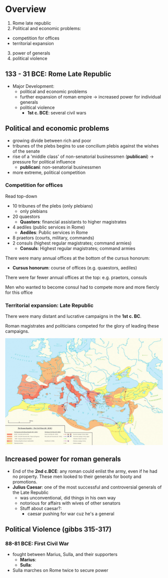 
# Overview
1. Rome late republic
2. Political and economic problems:
  - competition for offices
  - territorial expansion
3. power of generals
4. political violence

## 133 - 31 BCE: Rome Late Republic

- Major Development:
  - political and economic problems
  - further expansion of roman empire -> increased power for individual generals
  - political violence 
    - **1st c. BCE**: several civil wars

## Political and economic problems

- growing divide between rich and poor
- tribunes of the plebs begins to use concilium plebis against the wishes of the senate
- rise of a 'middle class' of non-senatorial businessmen (**publicani**) -> pressure for political influence
  - **publicani**: non-senatorial businessmen
- more extreme, political competition

### Competition for offices

Read top-down

- 10 tribunes of the plebs (only plebians)
  - only plebians
- 20 quaestors
  - **Quastors**: financial assistants to higher magistrates
- 4 aediles (public services in Rome)
  - **Aediles**: Public services in Rome
- 8 praetors (courts, military, commands)
- 2 consuls (highest regular magistrates; command armies)
  - **Consuls**: Highest regular magistrates; command armies

There were many annual offices at the bottom of the cursus honorum:
  - **Cursus honorum**:  course of offices (e.g. quaestors, aediles)

There were far fewer annual offices at the top: e.g. praetors, consuls

Men who wanted to become consul had to compete more and more fiercly for this office

### Territorial expansion: Late Republic

There were many distant and lucrative campaigns in the **1st c. BC**.

Roman magistrates and politicians competed for the glory of leading these campaigns.

![01.png](grst205/img/lec19/01.png)

## Increased power for roman generals

- End of the **2nd c.BCE**: any roman could enlist the army, even if he had no property. These men looked to their generals for booty and promotions.
- **Julius Caesar**: one of the most successful and controversial generals of the Late Republic
  - was unconventional, did things in his own way
  - notorious for affairs with wives of other senators
  - Stuff about caesar?:
    - caesar pushing for war cuz he's a general

## Political Violence (gibbs 315-317)

### 88-81 BCE: First Civil War

- fought between Marius, Sulla, and their supporters
  - **Marius**:
  - **Sulla**:
- Sulla marches on Rome twice to secure power

